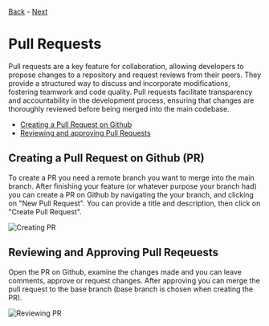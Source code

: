 [Back](https://github.com/dawudg/pt-git-workshop/blob/main/GIT_BRANCHES.md) - [Next](https://github.com/dawudg/pt-git-workshop/blob/main/ACTIONS.md)

# Pull Requests

Pull requests are a key feature for collaboration, allowing developers to propose changes to a repository and request reviews from their peers.
They provide a structured way to discuss and incorporate modifications, fostering teamwork and code quality.
Pull requests facilitate transparency and accountability in the development process, ensuring that changes are thoroughly reviewed before being merged into the main codebase.

- [Creating a Pull Request on Github](#creating-a-pull-request-on-github-(pr))
- [Reviewing and approving Pull Requests](#reviewing-and-approving-pull-requests)


## Creating a Pull Request on Github (PR)

To create a PR you need a remote branch you want to merge into the main branch.
After finishing your feature (or whatever purpose your branch had) you can create a PR on Github by navigating the your branch, and clicking on "New Pull Request".
You can provide a title and description, then click on "Create Pull Request".

![Creating PR](https://i.imgur.com/ElduCLE.png)


## Reviewing and Approving Pull Reqeuests

Open the PR on Github, examine the changes made and you can leave comments, approve or request changes.
After approving you can merge the pull request to the base branch (base branch is chosen when creating the PR).

![Reviewing PR](https://i.imgur.com/uqKsqI8.png)
